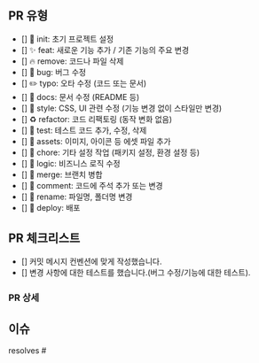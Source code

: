## PR 유형

<!-- 해당하는 항목들에 모두 체크하고 사용하지 않는 항목은 삭제해주세요. -->

- [] 🎉 init: 초기 프로젝트 설정
- [] ✨ feat: 새로운 기능 추가 / 기존 기능의 주요 변경
- [] 🔥 remove: 코드나 파일 삭제
- [] 🐛 bug: 버그 수정
- [] ✏️ typo: 오타 수정 (코드 또는 문서)
- [] 📝 docs: 문서 수정 (README 등)
- [] 💄 style: CSS, UI 관련 수정 (기능 변경 없이 스타일만 변경)
- [] ♻️ refactor: 코드 리팩토링 (동작 변화 없음)
- [] 🧪 test: 테스트 코드 추가, 수정, 삭제
- [] 🍱 assets: 이미지, 아이콘 등 에셋 파일 추가
- [] 🐳 chore: 기타 설정 작업 (패키지 설정, 환경 설정 등)
- [] 👔 logic: 비즈니스 로직 수정
- [] 🔀 merge: 브랜치 병합
- [] 💬 comment: 코드에 주석 추가 또는 변경
- [] 🚚 rename: 파일명, 폴더명 변경
- [] 🚀 deploy: 배포

## PR 체크리스트

<!-- PR이 다음 요구 사항을 충족하는지 확인하세요. -->

- [] 커밋 메시지 컨벤션에 맞게 작성했습니다.
- [] 변경 사항에 대한 테스트를 했습니다.(버그 수정/기능에 대한 테스트).

### PR 상세

<!-- 어떤 작업을 했는지 설명해주세요. -->

## 이슈

<!-- 이슈 키워드와 함께 #을 입력한 후 이슈 번호를 선택해주세요. -->
<!-- 예시 : resolves #1 -->

resolves #
